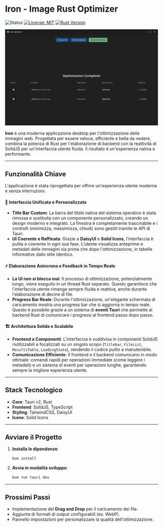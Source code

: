# Iron - Image Rust Optimizer

![Status](https://img.shields.io/badge/status-work_in_progress-yellow)
[![License: MIT](https://img.shields.io/badge/License-MIT-yellow.svg)](https://opensource.org/licenses/MIT)
[![Rust Version](https://img.shields.io/badge/rust-2024-orange.svg)](https://www.rust-lang.org/)

![Iron](screenshot2.png)

**Iron** è una moderna applicazione desktop per l'ottimizzazione delle immagini web. Progettata per essere veloce, efficiente e bella da vedere, combina la potenza di Rust per l'elaborazione di backend con la reattività di SolidJS per un'interfaccia utente fluida. Il risultato è un'esperienza nativa e performante.

---

## Funzionalità Chiave

L'applicazione è stata riprogettata per offrire un'esperienza utente moderna e senza interruzioni.

#### 🎨 **Interfaccia Unificata e Personalizzata**
*   **Title Bar Custom**: La barra del titolo nativa del sistema operativo è stata rimossa e sostituita con un componente personalizzato, creando un design moderno e integrato. La finestra è completamente trascinabile e i controlli (minimizza, massimizza, chiudi) sono gestiti tramite le API di Tauri.
*   **UI Coerente e Raffinata**: Grazie a **DaisyUI** e **Solid Icons**, l'interfaccia è pulita e coerente in ogni sua fase. L'utente visualizza anteprime e metadati delle immagini sia prima che dopo l'ottimizzazione, in tabelle informative dallo stile identico.

#### ⚡ **Elaborazione Asincrona e Feedback in Tempo Reale**
*   **La UI non si blocca mai**: Il processo di ottimizzazione, potenzialmente lungo, viene eseguito in un thread Rust separato. Questo garantisce che l'interfaccia utente rimanga sempre fluida e reattiva, anche durante l'elaborazione di decine di file.
*   **Progress Bar Reale**: Durante l'ottimizzazione, un'elegante schermata di caricamento mostra una progress bar che si aggiorna in tempo reale. Questo è possibile grazie a un sistema di **eventi Tauri** che permette al backend Rust di comunicare i progressi al frontend passo dopo passo.

#### 🏗️ **Architettura Solida e Scalabile**
*   **Frontend a Componenti**: L'interfaccia è suddivisa in componenti SolidJS riutilizzabili e focalizzati su un singolo scopo (`Titlebar`, `FileList`, `ResultsTable`, `LoadingState`), rendendo il codice pulito e manutenibile.
*   **Comunicazione Efficiente**: Il frontend e il backend comunicano in modo ottimale: comandi rapidi per operazioni immediate (come leggere i metadati) e un sistema di eventi per operazioni lunghe, garantendo sempre la migliore esperienza utente.

---

## Stack Tecnologico
*   **Core**: Tauri v2, Rust
*   **Frontend**: SolidJS, TypeScript
*   **Styling**: TailwindCSS, DaisyUI
*   **Icone**: Solid Icons

---

## Avviare il Progetto

1.  **Installa le dipendenze**:
    ```bash
    bun install
    ```
2.  **Avvia in modalità sviluppo**:
    ```bash
    bun run tauri dev
    ```

---

## Prossimi Passi
*   Implementazione del **Drag and Drop** per il caricamento dei file.
*   Aggiunta di formati di output configurabili (es. WebP).
*   Pannello impostazioni per personalizzare la qualità dell'ottimizzazione.
